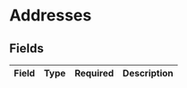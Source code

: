 # Addresses


## Fields

| Field       | Type        | Required    | Description |
| ----------- | ----------- | ----------- | ----------- |